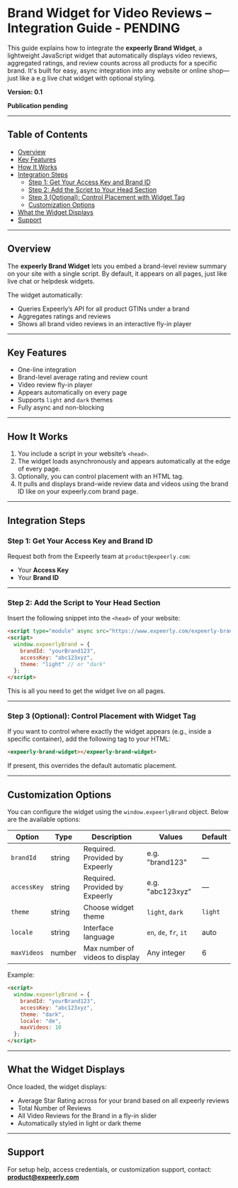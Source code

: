 # Brand Widget for Video Reviews – Integration Guide - PENDING

This guide explains how to integrate the **expeerly Brand Widget**, a lightweight JavaScript widget that automatically displays video reviews, aggregated ratings, and review counts across all products for a specific brand. It's built for easy, async integration into any website or online shop—just like a e.g live chat widget with optional styling.

**Version: 0.1**

**Publication pending**

---

## Table of Contents

- [Overview](#overview)
- [Key Features](#key-features)
- [How It Works](#how-it-works)
- [Integration Steps](#integration-steps)
  - [Step 1: Get Your Access Key and Brand ID](#step-1-get-your-access-key-and-brand-id)
  - [Step 2: Add the Script to Your Head Section](#step-2-add-the-script-to-your-head-section)
  - [Step 3 (Optional): Control Placement with Widget Tag](#step-3-optional-control-placement-with-widget-tag)
  - [Customization Options](#customization-options)
- [What the Widget Displays](#what-the-widget-displays)
- [Support](#support)

---

## Overview

The **expeerly Brand Widget** lets you embed a brand-level review summary on your site with a single script. By default, it appears on all pages, just like live chat or helpdesk widgets.

The widget automatically:

- Queries Expeerly’s API for all product GTINs under a brand
- Aggregates ratings and reviews
- Shows all brand video reviews in an interactive fly-in player

---

## Key Features

- One-line integration
- Brand-level average rating and review count
- Video review fly-in player
- Appears automatically on every page
- Supports `light` and `dark` themes
- Fully async and non-blocking

---

## How It Works

1. You include a script in your website’s `<head>`.
2. The widget loads asynchronously and appears automatically at the edge of every page.
3. Optionally, you can control placement with an HTML tag.
4. It pulls and displays brand-wide review data and videos using the brand ID like on your expeerly.com brand page.

---

## Integration Steps

### Step 1: Get Your Access Key and Brand ID

Request both from the Expeerly team at `product@expeerly.com`:

- Your **Access Key**
- Your **Brand ID**

---

### Step 2: Add the Script to Your Head Section

Insert the following snippet into the `<head>` of your website:

```html
<script type="module" async src="https://www.expeerly.com/expeerly-brand-widget.js"></script>
<script>
  window.expeerlyBrand = {
    brandId: "yourBrand123",
    accessKey: "abc123xyz",
    theme: "light" // or "dark"
  };
</script>
```

This is all you need to get the widget live on all pages.

---

### Step 3 (Optional): Control Placement with Widget Tag

If you want to control where exactly the widget appears (e.g., inside a specific container), add the following tag to your HTML:

```html
<expeerly-brand-widget></expeerly-brand-widget>
```

If present, this overrides the default automatic placement.

---

## Customization Options

You can configure the widget using the `window.expeerlyBrand` object. Below are the available options:

| Option       | Type   | Description                          | Values                | Default |
|--------------|--------|--------------------------------------|------------------------|---------|
| `brandId`    | string | Required. Provided by Expeerly       | e.g. "brand123"        | —       |
| `accessKey`  | string | Required. Provided by Expeerly       | e.g. "abc123xyz"       | —       |
| `theme`      | string | Choose widget theme                  | `light`, `dark`        | `light` |
| `locale`     | string | Interface language                   | `en`, `de`, `fr`, `it` | auto    |
| `maxVideos`  | number | Max number of videos to display      | Any integer            | 6      |

Example:

```html
<script>
  window.expeerlyBrand = {
    brandId: "yourBrand123",
    accessKey: "abc123xyz",
    theme: "dark",
    locale: "de",
    maxVideos: 10
  };
</script>
```

---

## What the Widget Displays

Once loaded, the widget displays:

- Average Star Rating across for your brand based on all expeerly reviews
- Total Number of Reviews  
- All Video Reviews for the Brand in a fly-in slider  
- Automatically styled in light or dark theme  


---

## Support

For setup help, access credentials, or customization support, contact:  
**product@expeerly.com**
